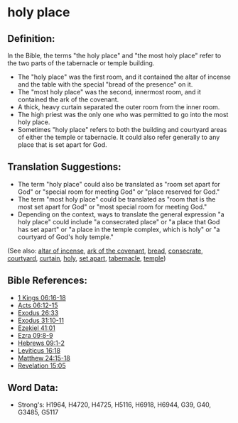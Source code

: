 # holy place #

## Definition: ##

In the Bible, the terms "the holy place" and "the most holy place" refer to the two parts of the tabernacle or temple building.

* The "holy place" was the first room, and it contained the altar of incense and the table with the special "bread of the presence" on it.
* The "most holy place" was the second, innermost room, and it contained the ark of the covenant.
* A thick, heavy curtain separated the outer room from the inner room.
* The high priest was the only one who was permitted to go into the most holy place.
* Sometimes "holy place" refers to both the building and courtyard areas of either the temple or tabernacle. It could also refer generally to any place that is set apart for God.

## Translation Suggestions: ##

* The term "holy place" could also be translated as "room set apart for God" or "special room for meeting God" or "place reserved for God."
* The term "most holy place" could be translated as "room that is the most set apart for God" or "most special room for meeting God."
* Depending on the context, ways to translate the general expression "a holy place" could include "a consecrated place" or "a place that God has set apart" or "a place in the temple complex, which is holy" or "a courtyard of God's holy temple."

(See also: [altar of incense](../other/altarofincense.md), [ark of the covenant](../kt/arkofthecovenant.md), [bread](../other/bread.md), [consecrate](../kt/consecrate.md), [courtyard](../other/courtyard.md), [curtain](../other/curtain.md), [holy](../kt/holy.md), [set apart](../kt/setapart.md), [tabernacle](../kt/tabernacle.md), [temple](../kt/temple.md))

## Bible References: ##

* [1 Kings 06:16-18](rc://en/tn/help/1ki/06/16)
* [Acts 06:12-15](rc://en/tn/help/act/06/12)
* [Exodus 26:33](rc://en/tn/help/exo/26/33)
* [Exodus 31:10-11](rc://en/tn/help/exo/31/10)
* [Ezekiel 41:01](rc://en/tn/help/ezk/41/01)
* [Ezra 09:8-9](rc://en/tn/help/ezr/09/08)
* [Hebrews 09:1-2](rc://en/tn/help/heb/09/01)
* [Leviticus 16:18](rc://en/tn/help/lev/16/18)
* [Matthew 24:15-18](rc://en/tn/help/mat/24/15)
* [Revelation 15:05](rc://en/tn/help/rev/15/05)


## Word Data: ##

* Strong's: H1964, H4720, H4725, H5116, H6918, H6944, G39, G40, G3485, G5117
